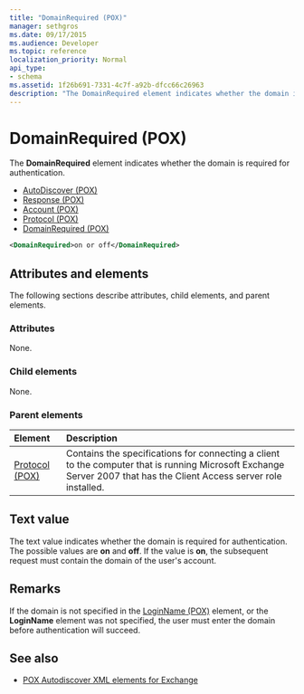 ```yaml
---
title: "DomainRequired (POX)"
manager: sethgros
ms.date: 09/17/2015
ms.audience: Developer
ms.topic: reference
localization_priority: Normal
api_type:
- schema
ms.assetid: 1f26b691-7331-4c7f-a92b-dfcc66c26963
description: "The DomainRequired element indicates whether the domain is required for authentication."
---
```


# DomainRequired (POX)

The **DomainRequired** element indicates whether the domain is required for authentication. 
  
- [AutoDiscover (POX)](autodiscover-pox.md)  
- [Response (POX)](response-pox.md) 
- [Account (POX)](account-pox.md)  
- [Protocol (POX)](protocol-pox.md)  
- [DomainRequired (POX)](domainrequired-pox.md)
  
```xml
<DomainRequired>on or off</DomainRequired>
```

## Attributes and elements

The following sections describe attributes, child elements, and parent elements.
  
### Attributes

None.
  
### Child elements

None.
  
### Parent elements

|**Element**|**Description**|
|:-----|:-----|
|[Protocol (POX)](protocol-pox.md) <br/> |Contains the specifications for connecting a client to the computer that is running Microsoft Exchange Server 2007 that has the Client Access server role installed.  <br/> |
   
## Text value

The text value indicates whether the domain is required for authentication. The possible values are **on** and **off**. If the value is **on**, the subsequent request must contain the domain of the user's account.
  
## Remarks

If the domain is not specified in the [LoginName (POX)](loginname-pox.md) element, or the **LoginName** element was not specified, the user must enter the domain before authentication will succeed. 
  
## See also

- [POX Autodiscover XML elements for Exchange](pox-autodiscover-xml-elements-for-exchange.md)

